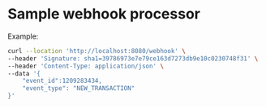 # Sample webhook processor

Example:

```bash 
curl --location 'http://localhost:8080/webhook' \
--header 'Signature: sha1=39786973e7e79ce163d7273db9e10c0230748f31' \
--header 'Content-Type: application/json' \
--data '{
    "event_id":1209283434,
    "event_type": "NEW_TRANSACTION"
}'
```



